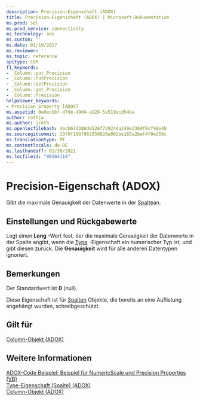 ```yaml
---
description: Precision-Eigenschaft (ADOX)
title: Precision-Eigenschaft (ADOX) | Microsoft-Dokumentation
ms.prod: sql
ms.prod_service: connectivity
ms.technology: ado
ms.custom: ''
ms.date: 01/19/2017
ms.reviewer: ''
ms.topic: reference
apitype: COM
f1_keywords:
- _Column::put_Precision
- _Column::PutPrecision
- _Column::GetPrecision
- _Column::get_Precision
- _Column::Precision
helpviewer_keywords:
- Precision property [ADOX]
ms.assetid: 0e0ecbbf-d7de-49d4-a128-5a519ecd54ba
author: rothja
ms.author: jroth
ms.openlocfilehash: 4ecb674380de526f729246a249e2369f0cf90e4b
ms.sourcegitcommit: 33f0f190f962059826e002be165a2bef4f9e350c
ms.translationtype: MT
ms.contentlocale: de-DE
ms.lasthandoff: 01/30/2021
ms.locfileid: "99164114"
---
```

# <a name="precision-property-adox"></a>Precision-Eigenschaft (ADOX)
Gibt die maximale Genauigkeit der Datenwerte in der [Spalte](./column-object-adox.md)an.  
  
## <a name="settings-and-return-values"></a>Einstellungen und Rückgabewerte  
 Legt einen **Long** -Wert fest, der die maximale Genauigkeit der Datenwerte in der Spalte angibt, wenn die [Type](./type-property-column-adox.md) -Eigenschaft ein numerischer Typ ist, und gibt diesen zurück. Die **Genauigkeit** wird für alle anderen Datentypen ignoriert.  
  
## <a name="remarks"></a>Bemerkungen  
 Der Standardwert ist **0** (null).  
  
 Diese Eigenschaft ist für [Spalten](./column-object-adox.md) Objekte, die bereits an eine Auflistung angehängt wurden, schreibgeschützt.  
  
## <a name="applies-to"></a>Gilt für  
 [Column-Objekt (ADOX)](./column-object-adox.md)  
  
## <a name="see-also"></a>Weitere Informationen  
 [ADOX-Code Beispiel: Beispiel für NumericScale und Precision Properties (VB)](./adox-code-example-numericscale-and-precision-properties-example-vb.md)   
 [Type-Eigenschaft (Spalte) (ADOX)](./type-property-column-adox.md)   
 [Column-Objekt (ADOX)](./column-object-adox.md)